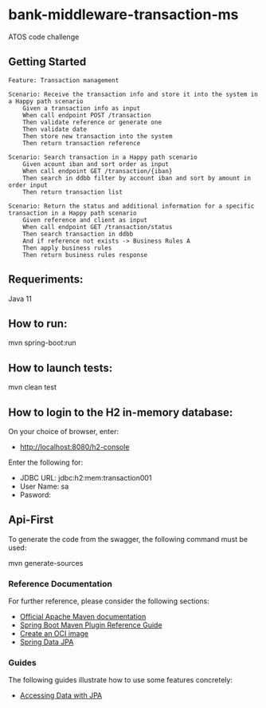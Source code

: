 # bank-middleware-transaction-ms
ATOS code challenge

## Getting Started

```gherkin
Feature: Transaction management 

Scenario: Receive the transaction info and store it into the system in a Happy path scenario
    Given a transaction info as input
    When call endpoint POST /transaction
    Then validate reference or generate one
    Then validate date
    Then store new transaction into the system
    Then return transaction reference

Scenario: Search transaction in a Happy path scenario
    Given acount iban and sort order as input 
    When call endpoint GET /transaction/{iban}
    Then search in ddbb filter by account iban and sort by amount in order input 
    Then return transaction list
    
Scenario: Return the status and additional information for a specific transaction in a Happy path scenario
    Given reference and client as input
    When call endpoint GET /transaction/status
    Then search transaction in ddbb
    And if reference not exists -> Business Rules A
    Then apply business rules
    Then return business rules response        
```

## Requeriments:
Java 11

## How to run:
mvn spring-boot:run

## How to launch tests:
mvn clean test

## How to login to the H2 in-memory database:

On your choice of browser, enter:

* [http://localhost:8080/h2-console](http://localhost:8080/h2-console)

Enter the following for:

* JDBC URL: jdbc:h2:mem:transaction001
* User Name: sa
* Pasword: <leave this empty>

## Api-First

To generate the code from the swagger, the following command must be used:

mvn generate-sources


### Reference Documentation
For further reference, please consider the following sections:

* [Official Apache Maven documentation](https://maven.apache.org/guides/index.html)
* [Spring Boot Maven Plugin Reference Guide](https://docs.spring.io/spring-boot/docs/2.5.1/maven-plugin/reference/html/)
* [Create an OCI image](https://docs.spring.io/spring-boot/docs/2.5.1/maven-plugin/reference/html/#build-image)
* [Spring Data JPA](https://docs.spring.io/spring-boot/docs/2.5.1/reference/htmlsingle/#boot-features-jpa-and-spring-data)

### Guides
The following guides illustrate how to use some features concretely:

* [Accessing Data with JPA](https://spring.io/guides/gs/accessing-data-jpa/)
